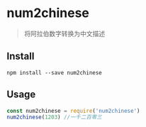# num2chinese
> 将阿拉伯数字转换为中文描述

## Install
```
npm install --save num2chinese
```

## Usage
```javascript
const num2chinese = require('num2chinese')
num2chinese(1203) //一千二百零三
```